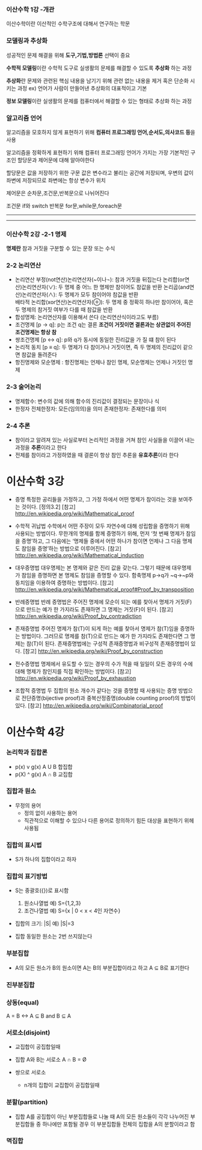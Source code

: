 ### 이산수학 1강 -개관
이산수학이란 이산적인 수학구조에 대해서 연구하는 학문
### 모델링과 추상화
성공적인 문제 해결을 위해 **도구,기법,방법론** 선택이 중요

**수학적 모델링**이란 수학적 도구로 실생활의 문제를 해결할 수 있도록 **추상화** 하는 과정

**추상화**란 문제와 관련된 핵심 내용을 남기기 위해 관련 없는 내용을 제거 혹은 단순화 시키는 과정
ex) 언어가 사람이 만들어낸 추상화의 대표적이고 기본

**정보 모델링**이란 실생활의 문제를 컴퓨터에서 해결할 수 있는 형태로 추상화 하는 과정

### 알고리즘 언어
알고리즘을 모호하지 않게 표현하기 위해 **컴퓨터 프로그래밍 언어,순서도,의사코드 등**을 사용

알고리즘을 정확하게 표현하기 위해 컴퓨터 프로그래밍 언어가 가지는 가장 기본적인 구조인 할당문과 제어문에 대해 알아야한다

할당문은 값을 저장하기 위한 구문 값은 변수라고 불리는 공간에 저장되며, 우변의 값이 좌변에 저장되므로 좌변에는 항상 변수가 위치

제어문은 순차문,조건문,반복문으로 나뉘어진다

조건문 if와 switch
반복문 for문,while문,foreach문

<hr/>

<hr/>

### 이산수학 2강 -2-1 명제
**명제란** 참과 거짓을 구분할 수 있는 문장 또는 수식

### 2-2 논리연산
* 논리연산 
부정(not연산)논리연산자(~이나¬): 참과 거짓을 뒤집는다
논리합(or연산)논리연산자(∨): 두 명제 중 어느 한 명제만 참이어도 참값을 반환
논리곱(and연산)논리연산자(∧): 두 명제가 모두 참이어야 참값을 반환        
배타적 논리합(xor연산)논리연산자(⊕): 두 명제 중 정확히 하나만 참이어야, 혹은 두 명제의 참거짓 여부가 다를 때 참값을 반환 
* 합성명제: 논리연산자를 이용해서 쓴다 (논리연산식이라고도 부름)
* 조건명제 [p -> q]: p는 조건 q는 결론 **조건이 거짓이면 결론과는 상관없이 주어진 조건명제는 항상 참**
* 쌍조건명제 [p <-> q]: p와 q가 동시에 동일한 진리값을 가 질 떄 참이 된다
* 논리적 동치 [p ≡ q]: 두 명제가 다 참이거나 거짓이면, 즉 두 명제의 진리값이 같으면 참값을 돌려준다 
* 항진명제와 모순명제 : 항진명제는 언제나 참인 명제, 모순명제는 언제나 거짓인 명제 
### 2-3 술어논리
* 명제함수: 변수의 값에 의해 함수의 진리값이 결정되는 문장이나 식
* 한정자
전체한정자: 모든(임의의)을 의미
존재한정자: 존재한다를 의미
### 2-4 추론
* 참이라고 알려져 있는 사실로부터 논리적인 과정을 거쳐 참인 사실들을 이끌어 내는 과정을 **추론**이라고 한다
* 전제를 참이라고 가정하였을 때 결론이 항상 참인 추론을 **유효추론**이라 한다

# 이산수학 3강
- 증명
특정한 공리들을 가정하고, 그 가정 하에서 어떤 명제가 참이라는 것을 보여주는 것이다.
[정의3.2]
[참고] http://en.wikipedia.org/wiki/Mathematical_proof

- 수학적 귀납법
수학에서 어떤 주장이 모두 자연수에 대해 성립함을 증명하기 위해 사용되는 방법이다. 무한개의 명제를 함께 증명하기 위해, 먼저 ‘첫 번째 명제가 참임을 증명’하고, 그 다음에는 ‘명제들 중에서 어떤 하나가 참이면 언제나 그 다음 명제도 참임을 증명’하는 방법으로 이루어진다.
[참고] http://en.wikipedia.org/wiki/Mathematical_induction

- 대우증명법
대우명제는 본 명제와 같은 진리 값을 갖는다. 그렇기 때문에 대우명제가 참임을 증명하면 본 명제도 참임을 증명할 수 있다. 함축명제 p→q가 ~q→~p와 동치임을 이용하여 증명하는 방법이다.
[참고] http://en.wikipedia.org/wiki/Mathematical_proof#Proof_by_transposition

- 반례증명법
반례 증명법은 주어진 명제에 모순이 되는 예를 찾아서 명제가 거짓(F)으로 만드는 예가 한 가지라도 존재하면 그 명제는 거짓(F)이 된다.
[참고] http://en.wikipedia.org/wiki/Proof_by_contradiction

- 존재증명법
주어진 명제가 참(T)이 되게 하는 예를 찾아서 명제가 참(T)임을 증명하는 방법이다. 그러므로 명제를 참(T)으로 만드는 예가 한 가지라도 존재한다면 그 명제는 참(T)이 된다. 존재증명법에는 구성적 존재증명법과 비구성적 존재증명법이 있다.
[참고] http://en.wikipedia.org/wiki/Proof_by_construction

- 전수증명법
명제에서 유도할 수 있는 경우의 수가 적을 때 일일이 모든 경우의 수에 대해 명제가 참인지를 직접 확인하는 방법이다.
[참고] http://en.wikipedia.org/wiki/Proof_by_exhaustion

- 조합적 증명법
두 집합의 원소 개수가 같다는 것을 증명할 때 사용되는 증명 방법으로 전단증명(bijective proof)과 중복산정증명(double counting proof)의 방법이 있다.
[참고] http://en.wikipedia.org/wiki/Combinatorial_proof

# 이산수학 4강
### 논리학과 집합론
- p(x) v g(x) A U B 합집합
- p(X) ^ g(x) A ∩ B 교집합

### 집합과 원소
- 무정의 용어
  - 정의 없이 사용하는 용어
  - 직관적으로 이해할 수 있으나 다른 용어로 정의하기 힘든 대상을 표현하기 위헤 사용됨
### 집합의 표시법
- S가 하나의 집합이라고 하자
### 집합의 표기방법
- S는 중괄호({})로 표시함
  1. 원소나열법 예) S={1,2,3}
  2. 조건나열법 예) S={x | 0 < x < 4인 자연수}

- 집합의 크기: |S| 예) |S|=3

- 집합 동일한 원소는 2번 쓰지않는다

### 부분집합
- A의 모든 원소가 B의 원소이면 
A는 B의 부분집합이라고 하고
A ⊆ B로 표기한다
### 진부분집합

### 상동(equal)
A = B <-> A ⊆ B and B ⊆ A
### 서로소(disjoint)
- 교집합이 공집합일때 
- 집합 A와 B는 서로소 A ∩ B = Ø

- 쌍으로 서로소
  - n개의 집합이 교집합이 공집합일때
### 분할(partition) 
- 집합 A를 공집합이 아닌 부분집합들로 나눌 때 A의 모든 원소들이 각각 나누어진 부분집합들 중 하나에만 포함될 경우 이 부분집합들 전체의 집합을 A의 분할이라고 함
### 멱집합
